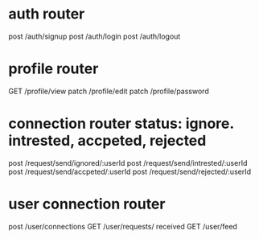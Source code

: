 
# auth router
post /auth/signup
post /auth/login
post /auth/logout

# profile router
GET /profile/view
patch /profile/edit
patch /profile/password

# connection router status: ignore. intrested, accpeted, rejected
post /request/send/ignored/:userId
post /request/send/intrested/:userId
post /request/send/accpeted/:userId
post /request/send/rejected/:userId

# user connection router
post /user/connections
GET /user/requests/ received
GET /user/feed



